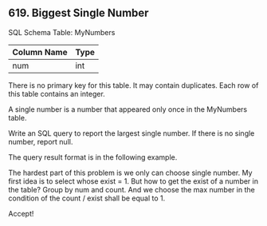 ## 619. Biggest Single Number

SQL Schema
Table: MyNumbers

| Column Name | Type |
|-------------|------|
| num         | int  |
There is no primary key for this table. It may contain duplicates.
Each row of this table contains an integer.
 

A single number is a number that appeared only once in the MyNumbers table.

Write an SQL query to report the largest single number. If there is no single number, report null.

The query result format is in the following example.

The hardest part of this problem is we only can choose single number. My first idea is to select whose exist = 1. But how to get the exist of a number in the table? Group by num and count. And we choose the max number in the condition of the count / exist shall be equal to 1.

Accept!
